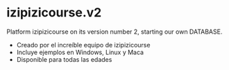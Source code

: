 # izipizicourse.v2
Platform izipizicourse on its version number 2, starting our own DATABASE.

* Creado por el increíble equipo de izipizicourse
* Incluye ejemplos en Windows, Linux y Maca
* Disponible para todas las edades